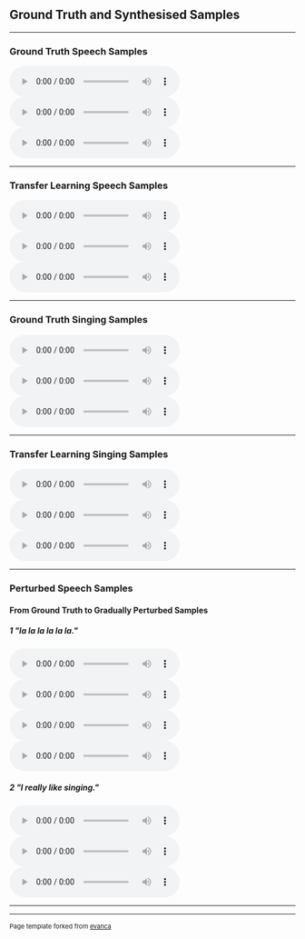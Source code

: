 ## Ground Truth and Synthesised Samples

---

### Ground Truth Speech Samples

<audio controls>
  <source src="images/os-b0062.wav" type="audio/wav">
 </audio>
 <audio controls>
  <source src="images/os-b0106.wav" type="audio/wav">
   </audio>
  <audio controls>
  <source src="images/os-b0114.wav" type="audio/wav">
</audio>



---

### Transfer Learning Speech Samples

<audio controls>
  <source src="images/speech-b0062.wav" type="audio/wav">
 </audio>
 <audio controls>
  <source src="images/speech-b0106.wav" type="audio/wav">
   </audio>
  <audio controls>
  <source src="images/speech-b0114.wav" type="audio/wav">
</audio>


---


### Ground Truth Singing Samples

<audio controls>
  <source src="images/om_a0175.wav" type="audio/wav">
 </audio>
 <audio controls>
  <source src="images/om_a0080.wav" type="audio/wav">
   </audio>
  <audio controls>
  <source src="images/om_a0443.wav" type="audio/wav">
</audio>

---

### Transfer Learning Singing Samples

<audio controls>
  <source src="images/mel-a0175.wav" type="audio/wav">
 </audio>
 <audio controls>
  <source src="images/mel-a0080.wav" type="audio/wav">
   </audio>
  <audio controls>
  <source src="images/mel-a0443.wav" type="audio/wav">
</audio>


---

### Perturbed Speech Samples
#### From Ground Truth to Gradually Perturbed Samples
##### 1 "la la la la la la."

<audio controls>
  <source src="images/lala-speech+0.wav" type="audio/wav">
 </audio>
 <audio controls>
  <source src="images/lala-speech+11.wav" type="audio/wav">
   </audio>
  <audio controls>
  <source src="images/lala-speech+12.wav" type="audio/wav">
</audio>
  <audio controls>
  <source src="images/lala-speech+13.wav" type="audio/wav">
</audio>


##### 2 "I really like singing."

<audio controls>
  <source src="images/singing +8.wav" type="audio/wav">
 </audio>
 <audio controls>
  <source src="images/singing-14.wav" type="audio/wav">
   </audio>
  <audio controls>
  <source src="images/singing-16.wav" type="audio/wav">
</audio>


---




---
<p style="font-size:11px">Page template forked from <a href="https://github.com/evanca/quick-portfolio">evanca</a></p>
<!-- Remove above link if you don't want to attibute -->

